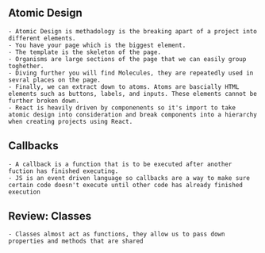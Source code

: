 ## Atomic Design
    - Atomic Design is methadology is the breaking apart of a project into different elements.
    - You have your page which is the biggest element.
    - The template is the skeleton of the page.
    - Organisms are large sections of the page that we can easily group toghether.
    - Diving further you will find Molecules, they are repeatedly used in sevral places on the page.
    - Finally, we can extract down to atoms. Atoms are bascially HTML elements such as buttons, labels, and inputs. These elements cannot be further broken down.
    - React is heavily driven by componenents so it's import to take atomic design into consideration and break components into a hierarchy when creating projects using React.
 
 ## Callbacks
    - A callback is a function that is to be executed after another fuction has finished executing.
    - JS is an event driven language so callbacks are a way to make sure certain code doesn't execute until other code has already finished execution

## Review: Classes  
    - Classes almost act as functions, they allow us to pass down properties and methods that are shared